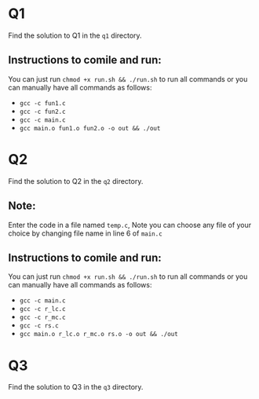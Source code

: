 # Q1
Find the solution to Q1 in the ```q1``` directory.
## Instructions to comile and run:
You can just run ```chmod +x run.sh && ./run.sh``` to run all commands or you can manually have all commands as follows:
- ```gcc -c fun1.c```
- ```gcc -c fun2.c```
- ```gcc -c main.c```
- ```gcc main.o fun1.o fun2.o -o out && ./out```

# Q2
Find the solution to Q2 in the ```q2``` directory.

## Note:
Enter the code in a file named ```temp.c```, Note you can choose any file of your choice by changing file name in line 6 of ```main.c```

## Instructions to comile and run:
You can just run ```chmod +x run.sh && ./run.sh``` to run all commands or you can manually have all commands as follows:
- ```gcc -c main.c```
- ```gcc -c r_lc.c```
- ```gcc -c r_mc.c```
- ```gcc -c rs.c```
- ```gcc main.o r_lc.o r_mc.o rs.o -o out && ./out```

# Q3
Find the solution to Q3 in the ```q3``` directory.
